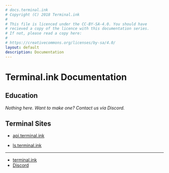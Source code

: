 ```yaml
---
# docs.terminal.ink
# Copyright (C) 2018 Terminal.ink
#
# This file is licenced under the CC-BY-SA-4.0. You should have
# recieved a copy of the licence with this documentation series.
# If not, please read a copy here:
#
# https://creativecommons.org/licenses/by-sa/4.0/
layout: default
description: Documentation
---
```


# Terminal.ink Documentation

## Education
_Nothing here. Want to make one? Contact us via Discord._

## Terminal Sites
- [api.terminal.ink](api)
<!-- - [cats.terminal.ink](cats) -->
- [ls.terminal.ink](ls)

---

- [terminal.ink](https://terminal.ink)
- [Discord](https://discord.gg/DwBCgta)
